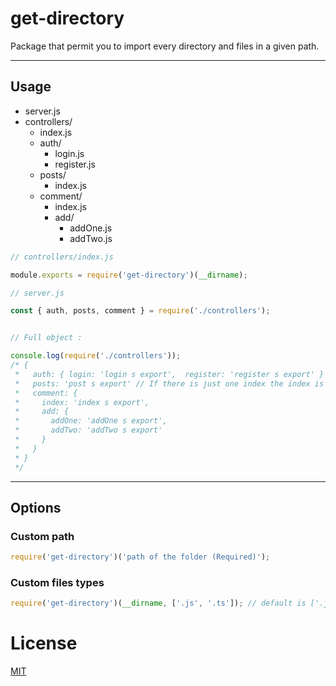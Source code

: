 # get-directory

Package that permit you to import every directory and files in a given path.

---

## Usage

- server.js
- controllers/
  - index.js
  - auth/
    - login.js
    - register.js
  - posts/
    - index.js
  - comment/
    - index.js
    - add/
      - addOne.js
      - addTwo.js

```Javascript
// controllers/index.js

module.exports = require('get-directory')(__dirname);
```

```Javascript
// server.js

const { auth, posts, comment } = require('./controllers');


// Full object :

console.log(require('./controllers'));
/* {
 *   auth: { login: 'login s export',  register: 'register s export' }
 *   posts: 'post s export' // If there is just one index the index is assigned to the folder
 *   comment: {
 *     index: 'index s export',
 *     add: {
 *       addOne: 'addOne s export',
 *       addTwo: 'addTwo s export'
 *     }
 *   }
 * }
 */
```

---

## Options

### Custom path

```Javascript
require('get-directory')('path of the folder (Required)');
```

### Custom files types

```Javascript
require('get-directory')(__dirname, ['.js', '.ts']); // default is ['.js']
```

# License

[MIT](https://github.com/AnatoleLucet/get-directory/blob/master/LICENSE)
